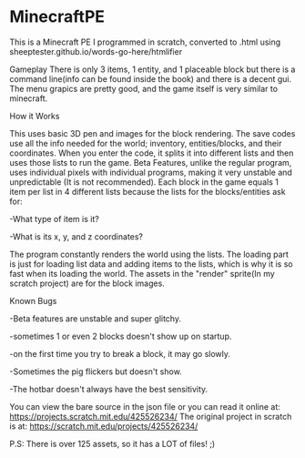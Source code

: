 # MinecraftPE
This is a Minecraft PE I programmed in scratch, converted to .html using sheeptester.github.io/words-go-here/htmlifier

Gameplay
There is only 3 items, 1 entity, and 1 placeable block but there is a command line(info can be found inside the book) and there is a decent gui. The menu grapics are pretty good, and the game itself is very similar to minecraft.

How it Works

This uses basic 3D pen and images for the block rendering. The save codes use all the info needed for the world; inventory, entities/blocks, and their coordinates. When you enter the code, it splits it into different lists and then uses those lists to run the game. Beta Features, unlike the regular program, uses individual pixels with individual programs, making it very unstable and unpredictable (It is not recommended). Each block in the game equals 1 item per list in 4 different lists because the lists for the blocks/entities ask for:

-What type of item is it?

-What is its x, y, and z coordinates?

The program constantly renders the world using the lists. The loading part is just for loading list data and adding items to the lists, which is why it is so fast when its loading the world. The assets in the "render" sprite(In my scratch project) are for the block images.

Known Bugs

-Beta features are unstable and super glitchy.

-sometimes 1 or even 2 blocks doesn't show up on startup.

-on the first time you try to break a block, it may go slowly.

-Sometimes the pig flickers but doesn't show.

-The hotbar doesn't always have the best sensitivity.

You can view the bare source in the json file or you can read it online at: https://projects.scratch.mit.edu/425526234/
The original project in scratch is at: https://scratch.mit.edu/projects/425526234/

P.S: There is over 125 assets, so it has a LOT of files! ;)

